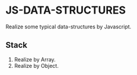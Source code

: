# JS-DATA-STRUCTURES
Realize some typical data-structures by Javascript.

## Stack
1. Realize by Array.
2. Realize by Object.
